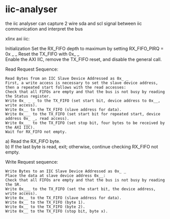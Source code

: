 # iic-analyser
the iic analyser can capture 2 wire sda and scl signal between iic communication and interpret the bus  

xlinx axi iic:  

Initialization
    Set the RX_FIFO depth to maximum by setting RX_FIFO_PIRQ = 0x _ _
    Reset the TX_FIFO with 0x_ _  
    Enable the AXI IIC, remove the TX_FIFO reset, and disable the general call.  
    
Read Request Sequence:    

    Read Bytes from an IIC Slave Device Addressed as 0x_ _    
    First, a write access is necessary to set the slave device address, then a repeated start follows with the read accesses:    
    Check that all FIFOs are empty and that the bus is not busy by reading the Status register.  
    Write 0x_ _ _ to the TX_FIFO (set start bit, device address to 0x__, write access).  
    Write 0x__ to the TX_FIFO (slave address for data).  
    Write 0x___ to the TX_FIFO (set start bit for repeated start, device address 0x_ _, read access).  
    Write 0x___ to the TX_FIFO (set stop bit, four bytes to be received by the AXI IIC).  
    Wait for RX_FIFO not empty.  
  
  
a) Read the RX_FIFO byte.  
b) If the last byte is read, exit; otherwise, continue checking RX_FIFO not empty.  
  
   
Write Request sequence:    

    Write Bytes to an IIC Slave Device Addressed as 0x_ _      
    Place the data at slave device address 0x__:      
    Check that all FIFOs are empty and that the bus is not busy by reading the SR.            
    Write 0x___ to the TX_FIFO (set the start bit, the device address, write access).            
    Write 0x__ to the TX_FIFO (slave address for data).      
    Write 0x__ to the TX_FIFO (byte 1).      
    Write 0x__ to the TX_FIFO (byte 2).       
    Write 0x__ to the TX_FIFO (stop bit, byte x).      





